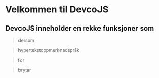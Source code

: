 # Velkommen til DevcoJS 

## DevcoJS inneholder en rekke funksjoner som 
> dersom 

> hypertekstoppmerknadspråk

> for

> brytar